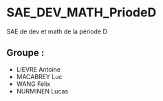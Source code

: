 # SAE_DEV_MATH_PriodeD
SAE de dev et math de la période D

## Groupe :
- LIEVRE Antoine 
- MACABREY Luc
- WANG Félix 
- NURMINEN Lucas
